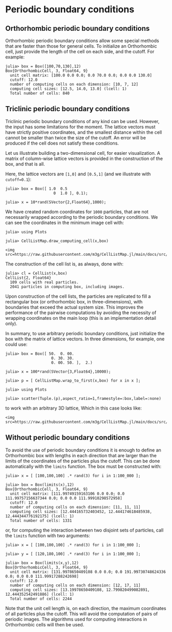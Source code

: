 # Periodic boundary conditions

## Orthorhombic periodic boundary conditions

Orthorhombic periodic boundary conditions allow some special methods that are faster than those for general cells. To initialize an Orthorhombic cell, just provide the length of the cell on each side, and the cutoff. For example:

```julia-repl
julia> box = Box([100,70,130],12)
Box{OrthorhombicCell, 3, Float64, 9}
  unit cell matrix: [100.0 0.0 0.0; 0.0 70.0 0.0; 0.0 0.0 130.0]
  cutoff: 12.0
  number of computing cells on each dimension: [10, 7, 12]
  computing cell sizes: [12.5, 14.0, 13.0] (lcell: 1)
  Total number of cells: 840
```

## Triclinic periodic boundary conditions

Triclinic periodic boundary conditions of any kind can be used. However, the input has some limitations for the moment. The lattice vectors must have strictly positive coordinates, and the smallest distance within the cell cannot be smaller than twice the size of the cutoff. An error will be produced if the cell does not satisfy these conditions. 

Let us illustrate building a two-dimensional cell, for easier visualization. A matrix of column-wise lattice vectors is provided in the construction of the box, and that is all. 

Here, the lattice vectors are `[1,0]` and `[0.5,1]` (and we illustrate with `cutoff=0.1`): 

```julia-repl
julia> box = Box([ 1.0  0.5
                     0  1.0 ], 0.1);

julia> x = 10*rand(SVector{2,Float64},1000);
```
We have created random coordinates for `1000` particles, that are not necessarily wrapped according to the periodic boundary conditions. We can see the coordinates in the minimum image cell with:
```julia-repl
julia> using Plots

julia> CellListMap.draw_computing_cell(x,box)
```

```@raw html
<img src=https://raw.githubusercontent.com/m3g/CellListMap.jl/main/docs/src/assets/lattice.png>
```

The construction of the cell list is, as always, done with:

```julia-repl
julia> cl = CellList(x,box)
CellList{2, Float64}
  109 cells with real particles.
  2041 particles in computing box, including images.

```

Upon construction of the cell lists, the particles are replicated to fill a rectangular box (or orthorhombic box, in three-dimensions), with boundaries that exceed the actual system size. This improves the performance of the pairwise computations by avoiding the necessity of wrapping coordinates on the main loop (this is an implementation detail only). 

In summary, to use arbitrary periodic boundary conditions, just initialize the box with the matrix of lattice vectors. In three dimensions, for example, one could use:

```julia-repl
julia> box = Box([ 50.  0. 00. 
                    0. 30. 30.          
                    0. 00. 50. ],  2.)

julia> x = 100*rand(SVector{3,Float64},10000);

julia> p = [ CellListMap.wrap_to_first(x,box) for x in x ];

julia> using Plots

julia> scatter(Tuple.(p),aspect_ratio=1,framestyle=:box,label=:none)
```
to work with an arbitrary 3D lattice, Which in this case looks like:

```@raw html
<img src=https://raw.githubusercontent.com/m3g/CellListMap.jl/main/docs/src/assets/3Dlattice.png>
```

## Without periodic boundary conditions

To avoid the use of periodic boundary conditions it is enough to define an Orthorhombic box with lengths in each direction that are larger than the limits of the coordinates of the particles plus the cutoff. This can be done automatically with the `limits` function. The box must be constructed with:

```julia-repl
julia> x = [ [100,100,100] .* rand(3) for i in 1:100_000 ];

julia> box = Box(limits(x),12)
Box{OrthorhombicCell, 3, Float64, 9}
  unit cell matrix: [111.99749159163106 0.0 0.0; 0.0 111.99757156637344 0.0; 0.0 0.0 111.99910298572958]
  cutoff: 12.0
  number of computing cells on each dimension: [11, 11, 11]
  computing cell sizes: [12.444165732403452, 12.444174618485938, 12.444344776192175] (lcell: 1)
  Total number of cells: 1331
```

or, for computing the interaction between two disjoint sets of particles, call the `limits` function with two arguments:

```julia-repl
julia> x = [ [100,100,100] .* rand(3) for i in 1:100_000 ];

julia> y = [ [120,180,100] .* rand(3) for i in 1:100_000 ];

julia> box = Box(limits(x,y),12)
Box{OrthorhombicCell, 3, Float64, 9}
  unit cell matrix: [131.9978650409108 0.0 0.0; 0.0 191.99730748624336 0.0; 0.0 0.0 111.99917288242698]
  cutoff: 12.0
  number of computing cells on each dimension: [12, 17, 11]
  computing cell sizes: [13.19978650409108, 12.799820499082891, 12.444352542491886] (lcell: 1)
  Total number of cells: 2244
```

Note that the unit cell length is, on each direction, the maximum coordinates of all particles plus the cutoff. This will avoid the computation of pairs of periodic images. The algorithms used for computing interactions in Orthorhombic cells will then be used.




